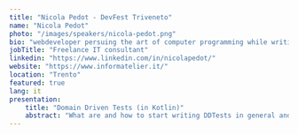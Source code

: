 ```yaml
---
title: "Nicola Pedot - DevFest Triveneto"
name: "Nicola Pedot"
photo: "/images/speakers/nicola-pedot.png"
bio: "webdeveloper persuing the art of computer programming while writing #Java, #CleanCode, #SpringFramework code and #VirtualAssistants with #Mindful."
jobTitle: "Freelance IT consultant"
linkedin: "https://www.linkedin.com/in/nicolapedot/"
website: "https://www.informatelier.it/"
location: "Trento"
featured: true
lang: it
presentation:
    title: "Domain Driven Tests (in Kotlin)"
    abstract: "What are and how to start writing DDTests in general and in Kotlin too."
---
```

